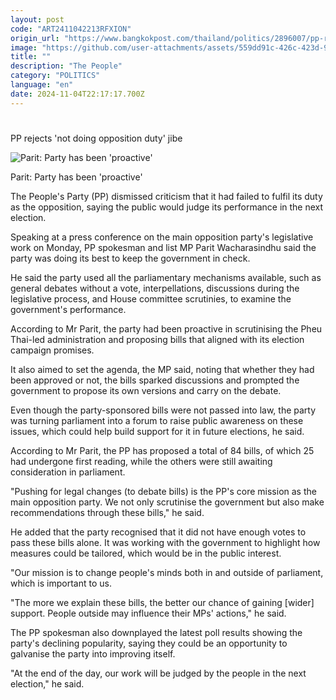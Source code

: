 ```yaml
---
layout: post
code: "ART2411042213RFXION"
origin_url: "https://www.bangkokpost.com/thailand/politics/2896007/pp-rejects-not-doing-opposition-duty-jibe"
image: "https://github.com/user-attachments/assets/559dd91c-426c-423d-9f14-fd152488a0b3"
title: ""
description: "The People"
category: "POLITICS"
language: "en"
date: 2024-11-04T22:17:17.700Z
---
```


# 

PP rejects 'not doing opposition duty' jibe

![Parit: Party has been 'proactive'](https://github.com/user-attachments/assets/54d2b551-6576-4c7e-bf7c-f34852830388)

Parit: Party has been 'proactive'

The People's Party (PP) dismissed criticism that it had failed to fulfil its duty as the opposition, saying the public would judge its performance in the next election.

Speaking at a press conference on the main opposition party's legislative work on Monday, PP spokesman and list MP Parit Wacharasindhu said the party was doing its best to keep the government in check.

He said the party used all the parliamentary mechanisms available, such as general debates without a vote, interpellations, discussions during the legislative process, and House committee scrutinies, to examine the government's performance.

According to Mr Parit, the party had been proactive in scrutinising the Pheu Thai-led administration and proposing bills that aligned with its election campaign promises.

It also aimed to set the agenda, the MP said, noting that whether they had been approved or not, the bills sparked discussions and prompted the government to propose its own versions and carry on the debate.

Even though the party-sponsored bills were not passed into law, the party was turning parliament into a forum to raise public awareness on these issues, which could help build support for it in future elections, he said.

According to Mr Parit, the PP has proposed a total of 84 bills, of which 25 had undergone first reading, while the others were still awaiting consideration in parliament.

"Pushing for legal changes (to debate bills) is the PP's core mission as the main opposition party. We not only scrutinise the government but also make recommendations through these bills," he said.

He added that the party recognised that it did not have enough votes to pass these bills alone. It was working with the government to highlight how measures could be tailored, which would be in the public interest.

"Our mission is to change people's minds both in and outside of parliament, which is important to us.

"The more we explain these bills, the better our chance of gaining \[wider\] support. People outside may influence their MPs' actions," he said.

The PP spokesman also downplayed the latest poll results showing the party's declining popularity, saying they could be an opportunity to galvanise the party into improving itself.

"At the end of the day, our work will be judged by the people in the next election," he said.